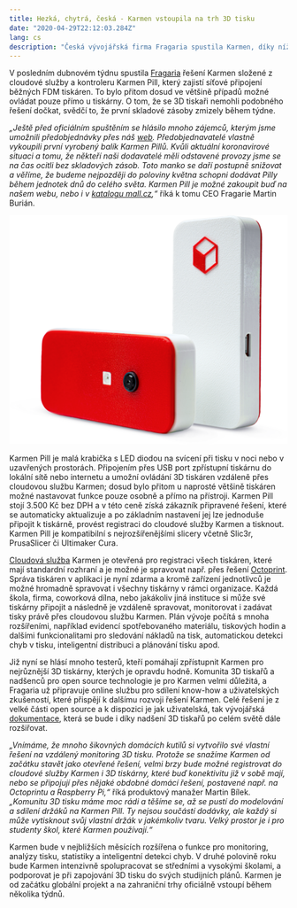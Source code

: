 ```yaml
---
title: Hezká, chytrá, česká - Karmen vstoupila na trh 3D tisku
date: "2020-04-29T22:12:03.284Z"
lang: cs
description: "Česká vývojářská firma Fragaria spustila Karmen, díky níž se i z obyčejné 3D tiskárny stane “chytrá”. Karmen se skládá z cloudové služby a kontroleru Karmen Pill. První vyrobenou dávku už vykoupili předobjednatelé."
---
```


V posledním dubnovém týdnu spustila [Fragaria](https://fragaria.cz) řešení Karmen složené z cloudové služby a kontroleru Karmen Pill, který zajistí síťové připojení běžných FDM tiskáren. To bylo přitom dosud ve většině případů možné ovládat pouze přímo u tiskárny. O tom, že se 3D tiskaři nemohli podobného řešení dočkat, svědčí to, že první skladové zásoby zmizely během týdne.

_„Ještě před oficiálním spuštěním se hlásilo mnoho zájemců, kterým jsme umožnili předobjednávky přes náš [web](https://karmen.tech/en/). Předobjednavatelé vlastně vykoupili první vyrobený balík Karmen Pillů. Kvůli aktuální koronavirové situaci a tomu, že někteří naši dodavatelé měli odstavené provozy jsme se na čas ocitli bez skladových zásob. Toto manko se daří postupně snižovat a věříme, že budeme nejpozději do poloviny května schopni dodávat Pilly během jednotek dnů do celého světa. Karmen Pill je možné zakoupit buď na našem webu, nebo i v [katalogu mall.cz](https://www.mall.cz/prislusenstvi-3d-tisk/karmen-pill-karmen-pill-100020418042),“_ říká k tomu CEO Fragarie Martin Burián.

![Karmen Pill](./karmen_pill.png)

Karmen Pill je malá krabička s LED diodou na svícení při tisku v noci nebo v uzavřených prostorách. Připojením přes USB port zpřístupní tiskárnu do lokální sítě nebo internetu a umožní ovládání 3D tiskáren vzdáleně přes cloudovou službu Karmen; dosud bylo přitom u naprosté většině tiskáren možné nastavovat funkce pouze osobně a přímo na přístroji. Karmen Pill stojí 3.500 Kč bez DPH a v této ceně získá zákazník připravené řešení, které se automaticky aktualizuje a po základním nastavení jej lze jednoduše připojit k tiskárně, provést registraci do cloudové služby Karmen a tisknout. Karmen Pill je kompatibilní s nejrozšířenějšími slicery včetně Slic3r, PrusaSlicer či Ultimaker Cura.

[Cloudová služba](https://next.karmen.tech) Karmen je otevřená pro registraci všech tiskáren, které mají standardní rozhraní a je možné je spravovat např. přes řešení [Octoprint](https://octoprint.org/). Správa tiskáren v aplikaci je nyní zdarma a kromě zařízení jednotlivců je možné hromadně spravovat i všechny tiskárny v rámci organizace. Každá škola, firma, coworková dílna, nebo jakákoliv jiná instituce si může své tiskárny připojit a následně je vzdáleně spravovat, monitorovat i zadávat tisky právě přes cloudovou službu Karmen. Plán vývoje počítá s mnoha rozšířeními, například evidencí spotřebovaného materiálu, tiskových hodin a dalšími funkcionalitami pro sledování nákladů na tisk, automatickou detekci chyb v tisku, inteligentní distribuci a plánování tisku apod.

Již nyní se hlásí mnoho testerů, kteří pomáhají zpřístupnit Karmen pro nejrůznější 3D tiskárny, kterých je opravdu hodně. Komunita 3D tiskařů a nadšenců pro open source technologie je pro Karmen velmi důležitá, a Fragaria už připravuje online službu pro sdílení know-how a uživatelských zkušeností, které přispějí k dalšímu rozvoji řešení Karmen. Celé řešení je z velké části open source a k dispozici je jak uživatelská, tak vývojářská [dokumentace](https://docs.karmen.tech), která se bude i díky nadšení 3D tiskařů po celém světě dále rozšiřovat.

_„Vnímáme, že mnoho šikovných domácích kutilů si vytvořilo své vlastní řešení na vzdálený monitoring 3D tisku. Protože se snažíme Karmen od začátku stavět jako otevřené řešení, velmi brzy bude možné registrovat do cloudové služby Karmen i 3D tiskárny, které buď konektivitu již v sobě mají, nebo se připojují přes nějaké obdobné domácí řešení, postavené např. na Octoprintu a Raspberry Pi,“_ říká produktový manažer Martin Bílek. _„Komunitu 3D tisku máme moc rádi a těšíme se, až se pustí do modelování a sdílení držáků na Karmen Pill. Ty nejsou součástí dodávky, ale každý si může vytisknout svůj vlastní držák v jakémkoliv tvaru. Velký prostor je i pro studenty škol, které Karmen používají.“_

Karmen bude v nejbližších měsících rozšířena o funkce pro monitoring, analýzy tisku, statistiky a inteligentní detekci chyb. V druhé polovině roku bude Karmen intenzivně spolupracovat se středními a vysokými školami, a podporovat je při zapojování 3D tisku do svých studijních plánů. Karmen je od začátku globální projekt a na zahraniční trhy oficiálně vstoupí během několika týdnů.
